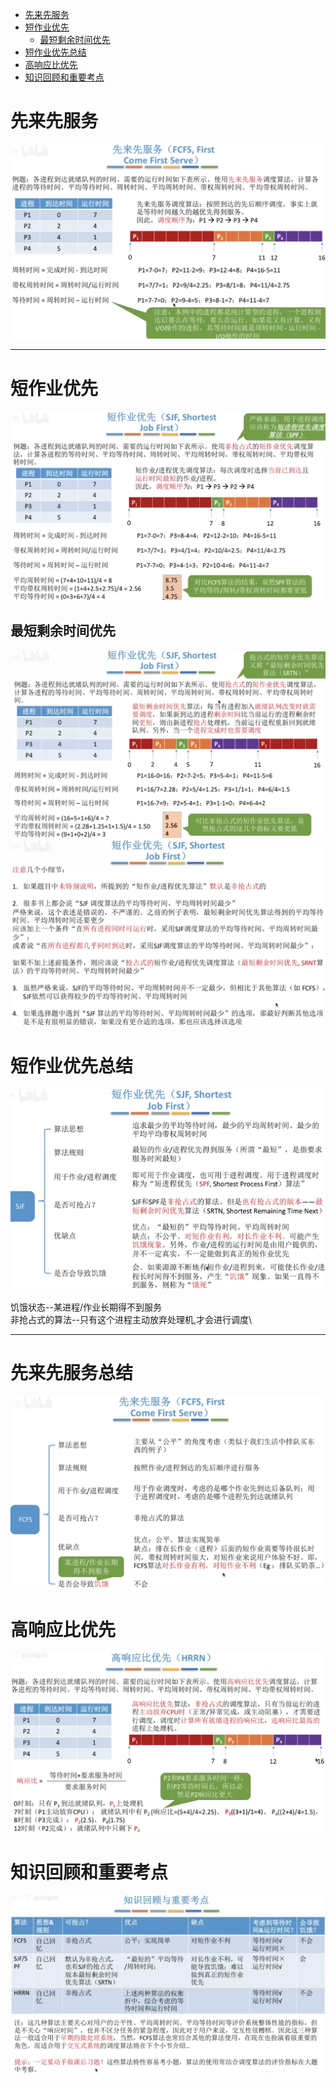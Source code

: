 - [先来先服务](#先来先服务)
- [短作业优先](#短作业优先)
  - [最短剩余时间优先](#最短剩余时间优先)
- [短作业优先总结](#短作业优先总结)
- [高响应比优先](#高响应比优先)
- [知识回顾和重要考点](#知识回顾和重要考点)

# 先来先服务
<img src="img/../../img/先来先服务计算.png">
<hr>


# 短作业优先
<img src="img/../../img/短作业优先计算.png">

## 最短剩余时间优先
<img src="img/../../img/最短剩余时间优先.png">

<img src="img/../../img/短作业优先注意细节.png">

# 短作业优先总结
<img src="img/../../img/短作业优先总结.png">

饥饿状态--某进程/作业长期得不到服务\
非抢占式的算法--只有这个进程主动放弃处理机,才会进行调度\
<hr>
<h1>先来先服务总结</h1>
<img src="img/../../img/先来先服务.png">

# 高响应比优先
<img src="img/../../img/高响应比优先计算.png">

# 知识回顾和重要考点
<img src="img/../../img/调度算法知识回顾与重要考点.png">